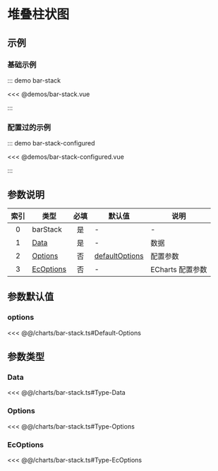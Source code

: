 # 堆叠柱状图

<chart-tags />

## 示例

### 基础示例

::: demo bar-stack

<<< @demos/bar-stack.vue

:::

### 配置过的示例

::: demo bar-stack-configured

<<< @demos/bar-stack-configured.vue

:::

## 参数说明

| 索引  | 类型                    | 必填  | 默认值                     | 说明             |
| :---: | ----------------------- | :---: | -------------------------- | ---------------- |
|   0   | barStack                |  是   | -                          | -                |
|   1   | [Data](#data)           |  是   | -                          | 数据             |
|   2   | [Options](#options-1)   |  否   | [defaultOptions](#options) | 配置参数         |
|   3   | [EcOptions](#ecoptions) |  否   | -                          | ECharts 配置参数 |

## 参数默认值

### options

<<< @@/charts/bar-stack.ts#Default-Options

## 参数类型

### Data
<<< @@/charts/bar-stack.ts#Type-Data

### Options
<<< @@/charts/bar-stack.ts#Type-Options

### EcOptions
<<< @@/charts/bar-stack.ts#Type-EcOptions
